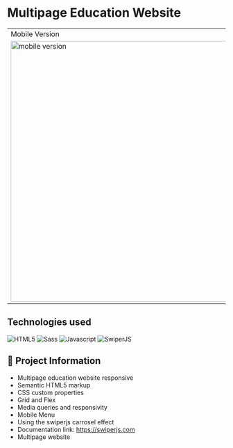 # Multipage Education Website

<table>
  <tr>
    <td>Mobile Version</td>
    <td>Desktop Version</td>
  </tr>
  <tr valign="top">
    <td> 
      <img src="https://github.com/FelipeFama/responsive-multipage-education-website/assets/91050670/5236f377-7363-494e-bbf8-823c784cf353" alt="mobile version" width=750 height=600  />
    </td>
    <td>
      <img src="https://github.com/FelipeFama/responsive-multipage-education-website/assets/91050670/e5980344-f418-4353-84ff-c87a997a9b8c" alt="desktop version" width=2050 height=600 />
    </td>
  </tr>
</table>


## Technologies used
![HTML5](https://img.shields.io/badge/html5-%23E34F26.svg?style=for-the-badge&logo=html5&logoColor=white)
![Sass](https://img.shields.io/badge/Sass-CC6699?style=for-the-badge&logo=sass&logoColor=white)
![Javascript](https://img.shields.io/badge/JavaScript-F7DF1E?style=for-the-badge&logo=javascript&logoColor=black)
![SwiperJS](https://img.shields.io/badge/Swiper-262931?style=for-the-badge&logo=swiper&logoColor=0080FF)

## :rocket: Project Information
- Multipage education website responsive
- Semantic HTML5 markup
- CSS custom properties
- Grid and Flex
- Media queries and responsivity
- Mobile Menu
- Using the swiperjs carrosel effect
- Documentation link: https://swiperjs.com
- Multipage website
